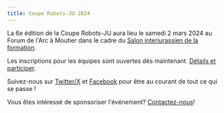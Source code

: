 ```yaml
---
title: Coupe Robots-JU 2024
---
```


La 6e édition de la Coupe Robots-JU aura lieu le samedi 2 mars 2024 au Forum de l'Arc à Moutier dans le cadre du [Salon interjurassien de la formation](https://www.salon-formation.ch/).

Les inscriptions pour les équipes sont ouvertes dès maintenant.
[Détails et participer](/equipes/participer).

Suivez-nous sur [Twitter/X](https://twitter.com/CoupeRobotsJU) et [Facebook](https://www.facebook.com/CoupeRobotsJU/) pour être au courant de tout ce qui se passe !

Vous êtes intéressé de sponsoriser l'événement? [Contactez-nous](/sponsoring)!
